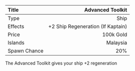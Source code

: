 |Title        | Advanced Toolkit          
|:-|-:
|Type         | Ship                    
|Effects      | +2 Ship Regeneration (If Kaptain)
|Price        | 100k Gold    
|Islands      | Malaysia   
|Spawn Chance | 20%                    

The Advanced Toolkit gives your ship +2 regeneration 